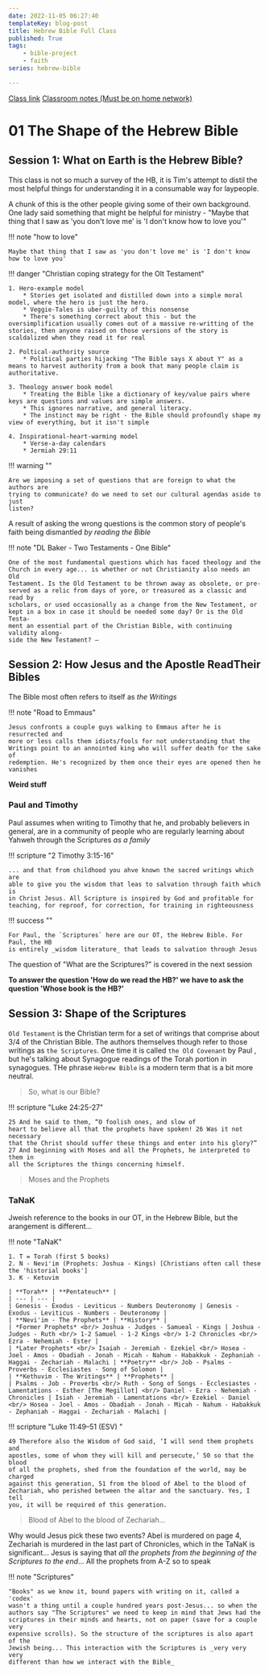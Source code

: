 ```yaml
---
date: 2022-11-05 06:27:40
templateKey: blog-post
title: Hebrew Bible Full Class
published: True
tags:
    - bible-project
    - faith
series: hebrew-bible

---
```


[Class link](https://bibleproject.com/classroom-alpha/education-videos/session-1-what-earth-hebrew-bible/)
[Classroom notes (Must be on home network)](http://paynepride.com:8010/documents/162)


# 01 The Shape of the Hebrew Bible

## Session 1: What on Earth is the Hebrew Bible?

This class is not so much a survey of the HB, it is Tim's attempt to distil the
most helpful things for understanding it in a consumable way for laypeople.

A chunk of this is the other people giving some of their own background. One
lady said something that might be helpful for ministry - "Maybe that thing that
I saw as 'you don't love me' is 'I don't know how to love you'"

!!! note "how to love"
    
    Maybe that thing that I saw as 'you don't love me' is 'I don't know how to love you'

!!! danger "Christian coping strategy for the Olt Testament"

    1. Hero-example model
        * Stories get isolated and distilled down into a simple moral model, where the hero is just the hero. 
        * Veggie-Tales is uber-guilty of this nonsense
        * There's something correct about this - but the oversimplification usually comes out of a massive re-writting of the stories, then anyone raised on those versions of the story is scaldalized when they read it for real

    2. Poltical-authority source
        * Political parties hijacking "The Bible says X about Y" as a means to harvest authority from a book that many people claim is authoritative.

    3. Theology answer book model
        * Treating the Bible like a dictionary of key/value pairs where keys are questions and values are simple answers.
        * This ignores narrative, and general literacy.
        * The instinct may be right - the Bible should profoundly shape my view of everything, but it isn't simple

    4. Inspirational-heart-warming model
        * Verse-a-day calendars
        * Jermiah 29:11

!!! warning ""

    Are we imposing a set of questions that are foreign to what the authors are
    trying to communicate? do we need to set our cultural agendas aside to just
    listen?

A result of asking the wrong questions is the common story of people's faith being dismantled _by reading the Bible_

!!! note "DL Baker - Two Testaments - One Bible"

    One of the most fundamental questions which has faced theology and the
    Church in every age... is whether or not Christianity also needs an Old
    Testament. Is the Old Testament to be thrown away as obsolete, or pre-
    served as a relic from days of yore, or treasured as a classic and read by
    scholars, or used occasionally as a change from the New Testament, or
    kept in a box in case it should be needed some day? Or is the Old Testa-
    ment an essential part of the Christian Bible, with continuing validity along-
    side the New Testament? — 

## Session 2: How Jesus and the Apostle ReadTheir Bibles

The Bible most often refers to itself as *the Writings*

!!! note "Road to Emmaus"

    Jesus confronts a couple guys walking to Emmaus after he is resurrected and
    more or less calls them idiots/fools for not understanding that the
    Writings point to an annointed king who will suffer death for the sake of
    redemption. He's recognized by them once their eyes are opened then he vanishes

__Weird stuff__

### Paul and Timothy

Paul assumes when writing to Timothy that he, and probably believers in general, are in a community of people who are regularly learning about Yahweh through the Scriptures _as a family_

!!! scripture "2 Timothy 3:15-16"

    ... and that from childhood you ahve known the sacred writings which are
    able to give you the wisdom that leas to salvation through faith which is
    in Christ Jesus. All Scripture is inspired by God and profitable for
    teaching, for reproof, for correction, for training in righteousness

!!! success ""

    For Paul, the `Scriptures` here are our OT, the Hebrew Bible. For Paul, the HB
    is entirely _wisdom literature_ that leads to salvation through Jesus

The question of "What are the Scriptures?" is covered in the next session

__To answer the question 'How do we read the HB?' we have to ask the question
'Whose book is the HB?'__

## Session 3: Shape of the Scriptures

`Old Testament` is the Christian term for a set of writings that comprise about
3/4 of the Christian Bible. The authors themselves though refer to those
writings as `the Scriptures`. One time it is called `the Old Covenant` by Paul
, but he's talking about Synagogue readings of the Torah portion in synagogues.
THe phrase `Hebrew Bible` is a modern term that is a bit more neutral.

> So, what is our Bible?

!!! scripture "Luke 24:25-27"

    25 And he said to them, “O foolish ones, and slow of
    heart to believe all that the prophets have spoken! 26 Was it not necessary
    that the Christ should suffer these things and enter into his glory?”
    27 And beginning with Moses and all the Prophets, he interpreted to them in
    all the Scriptures the things concerning himself.  

> Moses and the Prophets

### TaNaK

Jweish reference to the books in our OT, in the Hebrew Bible, but the arangement is different...

!!! note "TaNaK"

    1. T = Torah (first 5 books)
    2. N - Nevi'im (Prophets: Joshua - Kings) [Christians often call these the 'historial books']
    3. K - Ketuvim

    | **Torah** | **Pentateuch** |
    | --- | --- | 
    | Genesis - Exodus - Leviticus - Numbers Deuteronomy | Genesis - Exodus - Leviticus - Numbers - Deuteronomy |
    | **Nevi'im - The Prophets** | **History** |
    | *Former Prophets* <br/> Joshua - Judges - Samueal - Kings | Joshua - Judges - Ruth <br/> 1-2 Samuel - 1-2 Kings <br/> 1-2 Chronicles <br/> Ezra - Nehemiah - Ester |
    | *Later Prophets* <br/> Isaiah - Jeremiah - Ezekiel <br/> Hosea - Joel - Amos - Obadiah - Jonah - Micah - Nahum - Habakkuk - Zephaniah - Haggai - Zechariah - Malachi | **Poetry** <br/> Job - Psalms - Proverbs - Ecclesiastes - Song of Solomon |
    | **Kethuvim - The Writings** | **Prophets** |
    | Psalms - Job - Proverbs <br/> Ruth - Song of Songs - Ecclesiastes - Lamentations - Esther [The Megillot] <br/> Daniel - Ezra - Nehemiah - Chronicles | Isiah - Jeremiah - Lamentations <br/> Ezekiel - Daniel <br/> Hosea - Joel - Amos - Obadiah - Jonah - Micah - Nahum - Habakkuk - Zephaniah - Haggai - Zechariah - Malachi |

!!! scripture "Luke 11:49–51 (ESV) "

    49 Therefore also the Wisdom of God said, ‘I will send them prophets and
    apostles, some of whom they will kill and persecute,’ 50 so that the blood
    of all the prophets, shed from the foundation of the world, may be charged
    against this generation, 51 from the blood of Abel to the blood of
    Zechariah, who perished between the altar and the sanctuary. Yes, I tell
    you, it will be required of this generation. 

> Blood of Abel to the blood of Zechariah...

Why would Jesus pick these two events? Abel is murdered on page 4, Zechariah is
murdered in the last part of Chronicles, which in the TaNaK is significant...
Jesus is saying that _all the prophets from the beginning of the Scriptures to
the end_... All the prophets from A-Z so to speak


!!! note "Scriptures"

    "Books" as we know it, bound papers with writing on it, called a 'codex'
    wasn't a thing until a couple hundred years post-Jesus... so when the
    authors say "The Scriptures" we need to keep in mind that Jews had the
    scriptures in their minds and hearts, not on paper (save for a couple very
    expensive scrolls). So the structure of the scriptures is also apart of the
    Jewish being... This interaction with the Scriptures is _very very very
    different than how we interact with the Bible_




